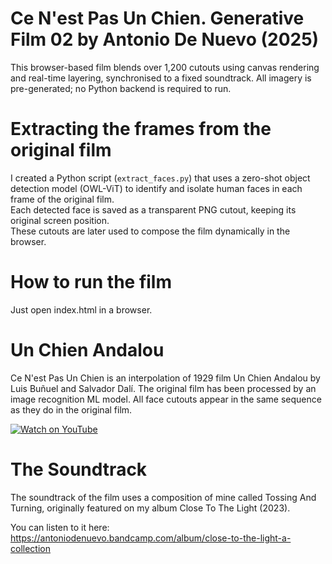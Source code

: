 # Ce N'est Pas Un Chien. Generative Film 02 by Antonio De Nuevo (2025)

This browser-based film blends over 1,200 cutouts using canvas rendering and real-time layering, synchronised to a fixed soundtrack.
All imagery is pre-generated; no Python backend is required to run.

# Extracting the frames from the original film
I created a Python script (`extract_faces.py`) that uses a zero-shot object detection model (OWL-ViT) to identify and isolate human faces in each frame of the original film.  
Each detected face is saved as a transparent PNG cutout, keeping its original screen position.  
These cutouts are later used to compose the film dynamically in the browser. 

# How to run the film
Just open index.html in a browser.

# Un Chien Andalou
Ce N'est Pas Un Chien is an interpolation of 1929 film Un Chien Andalou by Luis Buñuel and Salvador Dalí.
The original film has been processed by an image recognition ML model. All face cutouts appear in the same sequence as they do in the original film.

[![Watch on YouTube](https://img.youtube.com/vi/W8yKT7H_KJ0/hqdefault.jpg)](https://www.youtube.com/watch?v=W8yKT7H_KJ0)

# The Soundtrack
The soundtrack of the film uses a composition of mine called Tossing And Turning, originally featured on my album Close To The Light (2023).

You can listen to it here:
https://antoniodenuevo.bandcamp.com/album/close-to-the-light-a-collection


